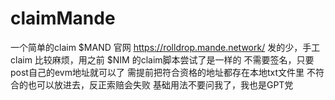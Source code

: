 # claimMande
一个简单的claim $MAND
官网 https://rolldrop.mande.network/
发的少，手工claim 比较麻烦，用之前 $NIM 的claim脚本尝试了是一样的
不需要签名，只要post自己的evm地址就可以了
需提前把符合资格的地址都存在本地txt文件里
不符合的也可以放进去，反正索赔会失败
基础用法不要问我了，我也是GPT党
